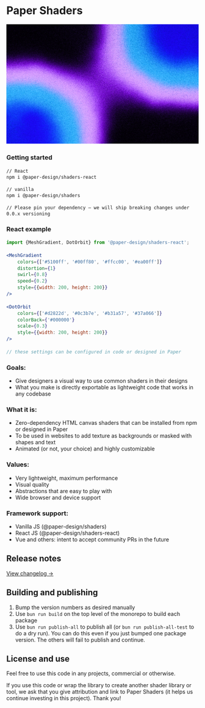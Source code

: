 # Paper Shaders

![mesh-gradient-shader](./docs/public/images/git-readme-picture.png?v=2)

### Getting started

```
// React
npm i @paper-design/shaders-react

// vanilla
npm i @paper-design/shaders

// Please pin your dependency – we will ship breaking changes under 0.0.x versioning
```

### React example

```jsx
import {MeshGradient, DotOrbit} from '@paper-design/shaders-react';

<MeshGradient
    colors={['#5100ff', '#00ff80', '#ffcc00', '#ea00ff']}
    distortion={1}
    swirl={0.8}
    speed={0.2}
    style={{width: 200, height: 200}}
/>

<DotOrbit
    colors={['#d2822d', '#0c3b7e', '#b31a57', '#37a066']}
    colorBack={'#000000'}
    scale={0.3}
    style={{width: 200, height: 200}}
/>

// these settings can be configured in code or designed in Paper
```

### Goals:

- Give designers a visual way to use common shaders in their designs
- What you make is directly exportable as lightweight code that works in any codebase

### What it is:

- Zero-dependency HTML canvas shaders that can be installed from npm or designed in Paper
- To be used in websites to add texture as backgrounds or masked with shapes and text
- Animated (or not, your choice) and highly customizable

### Values:

- Very lightweight, maximum performance
- Visual quality
- Abstractions that are easy to play with
- Wide browser and device support

### Framework support:

- Vanilla JS (@paper-design/shaders)
- React JS (@paper-design/shaders-react)
- Vue and others: intent to accept community PRs in the future

## Release notes

[View changelog →](./CHANGELOG.md)

## Building and publishing

1. Bump the version numbers as desired manually
2. Use `bun run build` on the top level of the monorepo to build each package
3. Use `bun run publish-all` to publish all (or `bun run publish-all-test` to do a dry run). You can do this even if you just bumped one package version. The others will fail to publish and continue.

## License and use

Feel free to use this code in any projects, commercial or otherwise.

If you use this code or wrap the library to create another shader library or tool, we ask that you give attribution and link to Paper Shaders (it helps us continue investing in this project). Thank you!
